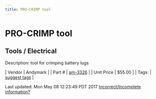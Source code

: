 ```yaml
---
title: PRO-CRIMP tool
---
```


# PRO-CRIMP tool
## Tools / Electrical
Description: 	tool for crimping battery lugs 

| Vendor | Andymark | 
| Part # | [am-3326](http://www.andymark.com/CrimpTool-p/am-3326.htm) | 
| Unit Price | $55.00 | 
| Tags: | [suggest tags](https://docs.google.com/forms/d/e/1FAIpQLSeWyY8v3RgOty-MyWmh9U0iivNYN_molChYyS-0U-o-kOAv_g/viewform) | 

Last updated: Mon May 08 12:23:49 PDT 2017
 [Incorrect/Incomplete information?](https://docs.google.com/forms/d/e/1FAIpQLSeWyY8v3RgOty-MyWmh9U0iivNYN_molChYyS-0U-o-kOAv_g/viewform)